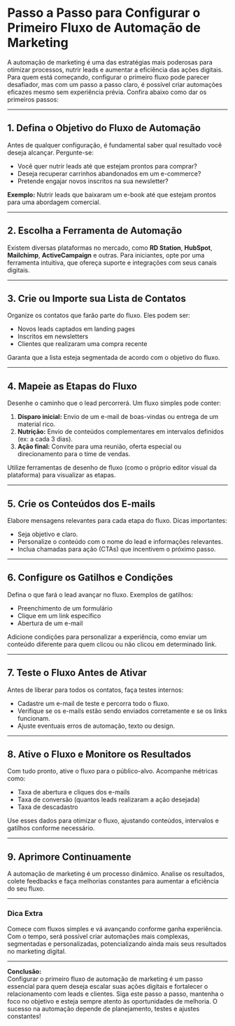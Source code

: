 
# Passo a Passo para Configurar o Primeiro Fluxo de Automação de Marketing

A automação de marketing é uma das estratégias mais poderosas para otimizar processos, nutrir leads e aumentar a eficiência das ações digitais. Para quem está começando, configurar o primeiro fluxo pode parecer desafiador, mas com um passo a passo claro, é possível criar automações eficazes mesmo sem experiência prévia. Confira abaixo como dar os primeiros passos:

---

## 1. **Defina o Objetivo do Fluxo de Automação**

Antes de qualquer configuração, é fundamental saber qual resultado você deseja alcançar. Pergunte-se:

- Você quer nutrir leads até que estejam prontos para comprar?
- Deseja recuperar carrinhos abandonados em um e-commerce?
- Pretende engajar novos inscritos na sua newsletter?

**Exemplo:** Nutrir leads que baixaram um e-book até que estejam prontos para uma abordagem comercial.

---

## 2. **Escolha a Ferramenta de Automação**

Existem diversas plataformas no mercado, como **RD Station**, **HubSpot**, **Mailchimp**, **ActiveCampaign** e outras. Para iniciantes, opte por uma ferramenta intuitiva, que ofereça suporte e integrações com seus canais digitais.

---

## 3. **Crie ou Importe sua Lista de Contatos**

Organize os contatos que farão parte do fluxo. Eles podem ser:

- Novos leads captados em landing pages
- Inscritos em newsletters
- Clientes que realizaram uma compra recente

Garanta que a lista esteja segmentada de acordo com o objetivo do fluxo.

---

## 4. **Mapeie as Etapas do Fluxo**

Desenhe o caminho que o lead percorrerá. Um fluxo simples pode conter:

1. **Disparo inicial:** Envio de um e-mail de boas-vindas ou entrega de um material rico.
2. **Nutrição:** Envio de conteúdos complementares em intervalos definidos (ex: a cada 3 dias).
3. **Ação final:** Convite para uma reunião, oferta especial ou direcionamento para o time de vendas.

Utilize ferramentas de desenho de fluxo (como o próprio editor visual da plataforma) para visualizar as etapas.

---

## 5. **Crie os Conteúdos dos E-mails**

Elabore mensagens relevantes para cada etapa do fluxo. Dicas importantes:

- Seja objetivo e claro.
- Personalize o conteúdo com o nome do lead e informações relevantes.
- Inclua chamadas para ação (CTAs) que incentivem o próximo passo.

---

## 6. **Configure os Gatilhos e Condições**

Defina o que fará o lead avançar no fluxo. Exemplos de gatilhos:

- Preenchimento de um formulário
- Clique em um link específico
- Abertura de um e-mail

Adicione condições para personalizar a experiência, como enviar um conteúdo diferente para quem clicou ou não clicou em determinado link.

---

## 7. **Teste o Fluxo Antes de Ativar**

Antes de liberar para todos os contatos, faça testes internos:

- Cadastre um e-mail de teste e percorra todo o fluxo.
- Verifique se os e-mails estão sendo enviados corretamente e se os links funcionam.
- Ajuste eventuais erros de automação, texto ou design.

---

## 8. **Ative o Fluxo e Monitore os Resultados**

Com tudo pronto, ative o fluxo para o público-alvo. Acompanhe métricas como:

- Taxa de abertura e cliques dos e-mails
- Taxa de conversão (quantos leads realizaram a ação desejada)
- Taxa de descadastro

Use esses dados para otimizar o fluxo, ajustando conteúdos, intervalos e gatilhos conforme necessário.

---

## 9. **Aprimore Continuamente**

A automação de marketing é um processo dinâmico. Analise os resultados, colete feedbacks e faça melhorias constantes para aumentar a eficiência do seu fluxo.

---

### **Dica Extra**

Comece com fluxos simples e vá avançando conforme ganha experiência. Com o tempo, será possível criar automações mais complexas, segmentadas e personalizadas, potencializando ainda mais seus resultados no marketing digital.

---

**Conclusão:**  
Configurar o primeiro fluxo de automação de marketing é um passo essencial para quem deseja escalar suas ações digitais e fortalecer o relacionamento com leads e clientes. Siga este passo a passo, mantenha o foco no objetivo e esteja sempre atento às oportunidades de melhoria. O sucesso na automação depende de planejamento, testes e ajustes constantes!
```
